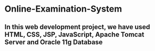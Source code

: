 # Online-Examination-System
## In this web development project, we have used HTML, CSS, JSP, JavaScript, Apache Tomcat Server and Oracle 11g Database
